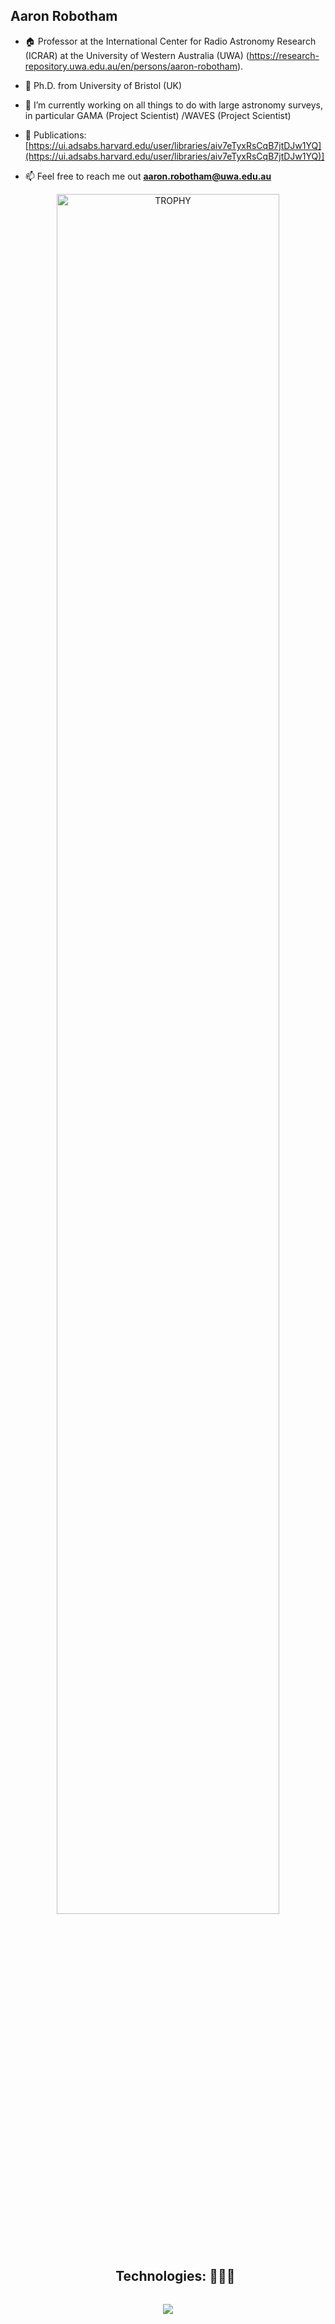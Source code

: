 ## Aaron Robotham

<!--Intro start-->
- 🏠 Professor at the International Center for Radio Astronomy Research (ICRAR) at the University of Western Australia (UWA) (https://research-repository.uwa.edu.au/en/persons/aaron-robotham).

- 📖 Ph.D. from University of Bristol (UK)

- 🔭 I’m currently working on all things to do with large astronomy surveys, in particular GAMA (Project Scientist) /WAVES (Project Scientist)

- 📝 Publications: [https://ui.adsabs.harvard.edu/user/libraries/aiv7eTyxRsCqB7jtDJw1YQ](https://ui.adsabs.harvard.edu/user/libraries/aiv7eTyxRsCqB7jtDJw1YQ)]

- 📫 Feel free to reach me out **aaron.robotham@uwa.edu.au**
<!--Intro end-->



<!--- stats & Trophy (start) -->
<p align="center">

<!--- trophy (start) -->
<div align=center>
  <a href="https://github.com/ryo-ma/github-profile-trophy" title="Go to Source">
      <img align="center" width=84% src="https://github-profile-trophy.vercel.app/?username=asgr&theme=radical&row=1&column=7&margin-h=15&margin-w=5&no-bg=true" alt="TROPHY" />
    </a>
</div>
<!--- trophy (start) -->


</p>        
<!--- stats (end) -->


<!--h1 without bottom border-->
<div id="user-content-toc">
  <ul align="center">
    <summary><h2 style="display: inline-block">Technologies: 👨🏻‍💻</h2></summary>
  </ul>
</div>
<!--tech stack icons-->
<p align="center">
  <a href="https://skillicons.dev">
    <img src="https://skillicons.dev/icons?i=r,c,cpp,git,github,githubactions" />
  </a>
</p>
